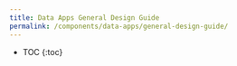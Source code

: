 ```yaml
---
title: Data Apps General Design Guide
permalink: /components/data-apps/general-design-guide/
---
```


* TOC
{:toc}

